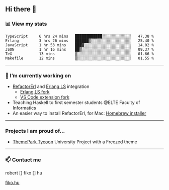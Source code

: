 ## Hi there 👋

### 📊 View my stats

<!--START_SECTION:waka-->

```text
TypeScript     6 hrs 24 mins   ████████████░░░░░░░░░░░░░   47.38 %
Erlang         3 hrs 26 mins   ██████▒░░░░░░░░░░░░░░░░░░   25.40 %
JavaScript     1 hr 53 mins    ███▓░░░░░░░░░░░░░░░░░░░░░   14.02 %
JSON           1 hr 16 mins    ██▒░░░░░░░░░░░░░░░░░░░░░░   09.37 %
TeX            13 mins         ▒░░░░░░░░░░░░░░░░░░░░░░░░   01.66 %
Makefile       12 mins         ▒░░░░░░░░░░░░░░░░░░░░░░░░   01.55 %
```

<!--END_SECTION:waka-->


---

### 🔭 I’m currently working on
- [RefactorErl](https://plc.inf.elte.hu/erlang/) and [Erlang LS](https://erlang-ls.github.io) integration 
  - [Erlang LS fork](https://github.com/robertfiko/erlang_ls)
  - [VS Code extension fork](https://github.com/robertfiko/vscode)
- Teaching Haskell to first semester students @ELTE Faculty of Informatics
- An easier way to install RefactorErl, for Mac: [Homebrew installer](https://github.com/robertfiko/homebrew-referl-installer)

---
### Projects I am proud of...
- [ThemePark Tycoon](https://szofttech.inf.elte.hu/szofttech/public/csip-42) University Project with a Freezed theme
---


### 📫 Contact me
robert [] fiko [] hu

[fiko.hu](https://fiko.hu)


<!--
**robertfiko/robertfiko** is a ✨ _special_ ✨ repository because its `README.md` (this file) appears on your GitHub profile.

Here are some ideas to get you started:

- 🔭 I’m currently working on ...
- 🌱 I’m currently learning ...
- 👯 I’m looking to collaborate on ...
- 🤔 I’m looking for help with ...
- 💬 Ask me about ...
- 📫 How to reach me: ...
- 😄 Pronouns: ...
- ⚡ Fun fact: ...
-->
